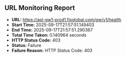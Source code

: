 ## URL Monitoring Report

- **URL:** https://api-gw1-prod1.fisglobal.com/gw/v1/health
- **Start Time:** 2025-09-17T21:57:51.149403
- **End Time:** 2025-09-17T21:57:51.290367
- **Total Time Taken:** 0.140964 seconds
- **HTTP Status Code:** 403
- **Status:** Failure
- **Failure Reason:** HTTP Status Code: 403
